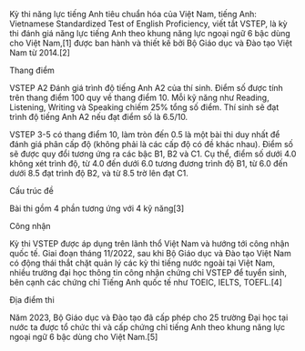 Kỳ thi năng lực tiếng Anh tiêu chuẩn hóa của Việt Nam, tiếng Anh: Vietnamese Standardized Test of English Proficiency, viết tắt VSTEP, là kỳ thi đánh giá năng lực tiếng Anh theo khung năng lực ngoại ngữ 6 bậc dùng cho Việt Nam,[1] được ban hành và thiết kế bởi Bộ Giáo dục và Đào tạo Việt Nam từ 2014.[2]

Thang điểm

VSTEP A2 Đánh giá trình độ tiếng Anh A2 của thí sinh. Điểm số được tính trên thang điểm 100 quy về thang điểm 10. Mỗi kỹ năng như Reading, Listening, Writing và Speaking chiếm 25% tổng số điểm. Thí sinh sẽ đạt trình độ tiếng Anh A2 nếu đạt điểm số là 6.5/10.

VSTEP 3-5 có thang điểm 10, làm tròn đến 0.5 là một bài thi duy nhất để đánh giá phân cấp độ (không phải là các cấp độ có đề khác nhau). Điểm số sẽ được quy đổi tương ứng ra các bậc B1, B2 và C1. Cụ thể, điểm số dưới 4.0 không xét trình độ, từ 4.0 đến dưới 6.0 tương đương trình độ B1, từ 6.0 đến dưới 8.5 đạt trình độ B2, và từ 8.5 trờ lên đạt C1.

Cấu trúc đề

Bài thi gồm 4 phần tương ứng với 4 kỹ năng[3]

Công nhận

Kỳ thi VSTEP được áp dụng trên lãnh thổ Việt Nam và hướng tới công nhận quốc tế. Giai đoạn tháng 11/2022, sau khi Bộ Giáo dục và Đào tạo Việt Nam có động thái thắt chặt quản lý các kỳ thi tiếng nước ngoài tại Việt Nam, nhiều trường đại học thông tin công nhận chứng chỉ VSTEP để tuyển sinh, bên cạnh các chứng chỉ Tiếng Anh quốc tế như TOEIC, IELTS, TOEFL.[4]

Địa điểm thi

Năm 2023, Bộ Giáo dục và Đào tạo đã cấp phép cho 25 trường Đại học tại nước ta được tổ chức thi và cấp chứng chỉ tiếng Anh theo khung năng lực ngoại ngữ 6 bậc dùng cho Việt Nam.[5]
